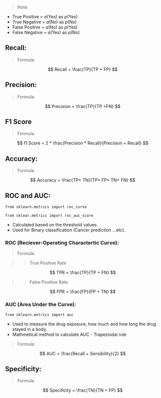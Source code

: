 > Note:

- True Positive = $a$(Yes) as $p$(Yes) 
- True Negative = $a$(No) as $p$(No) 
- False Positive = $a$(No) as $p$(Yes) 
- False Negative = $a$(Yes) as $p$(No) 

## Recall:

> Formula:

$$ Recall = \frac{TP}{TP + FP} $$

## Precision:

> Formula:

$$ Precision = \frac{TP}{TP +FN} $$

## F1 Score

> Formula:

$$ f1 Score = 2 * \frac{Precision * Recall}{Precision + Recall} $$

## Accuracy:

> Formula:

$$ Accuracy = \frac{TP+ TN}{TP+ FP+ TN+ FN} $$


## ROC and AUC:
```
from sklearn.metrics import roc_curve
```
```
from sklear.metrics import roc_auc_score
```
- Calculated based on the threshold values.
- Used for Binary classification (Cancer prediction ...etc).

### ROC (Reciever-Operating Charactertic Curve):

> Formula:

>> True Positive Rate

$$ TPR = \frac{TP}{TP + FN} $$

>> False Positive Rate

$$ FPR = \frac{FP}{FP + TN} $$



### AUC (Area Under the Curve):
```
from sklearn.metrics import auc
```

- Used to measure the drug exposure, how much and how long the drug stayed in a body.
- Mathmetical method to calculate AUC - Trapeziodal rule

>Formula:

$$ AUC  = \frac{Recall + Sensibility}{2} $$

## Specificity:

> Formula:

$$ Specificity = \frac{TN}{TN + FP} $$
